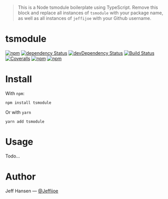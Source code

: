> This is a Node tsmodule boilerplate using TypeScript. 
> Remove this block and replace all instances of `tsmodule` with your package name, as well as all instances of `jeffijoe` with your Github username.

# tsmodule

[![npm](https://img.shields.io/npm/v/tsmodule.svg?maxAge=1000)](https://www.npmjs.com/package/tsmodule)
[![dependency Status](https://img.shields.io/david/jeffijoe/tsmodule.svg?maxAge=1000)](https://david-dm.org/jeffijoe/tsmodule)
[![devDependency Status](https://img.shields.io/david/dev/jeffijoe/tsmodule.svg?maxAge=1000)](https://david-dm.org/jeffijoe/tsmodule)
[![Build Status](https://img.shields.io/travis/jeffijoe/tsmodule.svg?maxAge=1000)](https://travis-ci.org/jeffijoe/tsmodule)
[![Coveralls](https://img.shields.io/coveralls/jeffijoe/tsmodule.svg?maxAge=1000)](https://coveralls.io/github/jeffijoe/tsmodule)
[![npm](https://img.shields.io/npm/dt/tsmodule.svg?maxAge=1000)](https://www.npmjs.com/package/tsmodule)
[![npm](https://img.shields.io/npm/l/tsmodule.svg?maxAge=1000)](https://github.com/jeffijoe/tsmodule/blob/master/LICENSE.md)

# Install

With `npm`:

```
npm install tsmodule
```

Or with `yarn`

```
yarn add tsmodule
```

# Usage

Todo...

# Author

Jeff Hansen — [@Jeffijoe](https://twitter.com/Jeffijoe)

